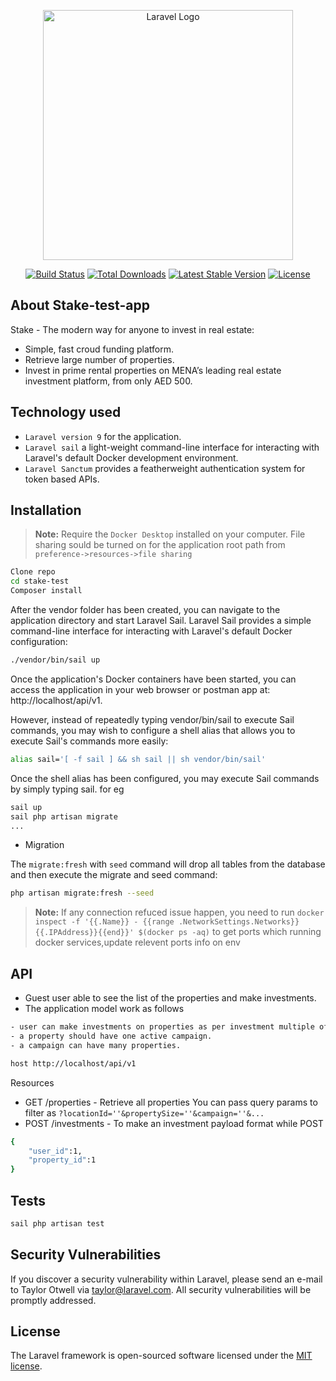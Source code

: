 <p align="center"><a href="https://laravel.com" target="_blank"><img src="https://i0.wp.com/ifnfintech.com/wp-content/uploads/2021/12/getstake-logo.png?fit=322%2C150&ssl=1" width="400" alt="Laravel Logo"></a></p>

<p align="center">
<a href="https://travis-ci.org/laravel/framework"><img src="https://travis-ci.org/laravel/framework.svg" alt="Build Status"></a>
<a href="https://packagist.org/packages/laravel/framework"><img src="https://img.shields.io/packagist/dt/laravel/framework" alt="Total Downloads"></a>
<a href="https://packagist.org/packages/laravel/framework"><img src="https://img.shields.io/packagist/v/laravel/framework" alt="Latest Stable Version"></a>
<a href="https://packagist.org/packages/laravel/framework"><img src="https://img.shields.io/packagist/l/laravel/framework" alt="License"></a>
</p>

## About Stake-test-app

Stake - The modern way for anyone to invest in real estate:

- Simple, fast croud funding platform.
- Retrieve large number of properties.
- Invest in prime rental properties on MENA’s leading real estate investment platform, from only AED 500.

## Technology used
- `Laravel version 9` for the application.
- `Laravel sail` a light-weight command-line interface for interacting with Laravel's default Docker development environment.
- `Laravel Sanctum` provides a featherweight authentication system for      token based APIs.

## Installation

> **Note:** Require the `Docker Desktop` installed on your computer. File sharing sould be turned on for the application root path from `preference->resources->file sharing`

```sh
Clone repo
cd stake-test
Composer install
```
After the vendor folder has been created, you can navigate to the application directory and start Laravel Sail. Laravel Sail provides a simple command-line interface for interacting with Laravel's default Docker configuration:
```sh
./vendor/bin/sail up
```
Once the application's Docker containers have been started, you can access the application in your web browser or postman app at: http://localhost/api/v1.

However, instead of repeatedly typing vendor/bin/sail to execute Sail commands, you may wish to configure a shell alias that allows you to execute Sail's commands more easily:
```sh
alias sail='[ -f sail ] && sh sail || sh vendor/bin/sail'
```
Once the shell alias has been configured, you may execute Sail commands by simply typing sail. for eg

```sh
sail up
sail php artisan migrate
...
```
- Migration

The `migrate:fresh` with `seed` command will drop all tables from the database and then execute the migrate  and seed command:

```sh
php artisan migrate:fresh --seed
```
> **Note:** If any connection refuced issue happen, you need to run `docker inspect -f '{{.Name}} - {{range .NetworkSettings.Networks}}{{.IPAddress}}{{end}}' $(docker ps -aq)` to get ports which running docker services,update relevent ports info on env

## API
- Guest user able to see the list of the properties and make investments.
- The application model work as follows
```sh
- user can make investments on properties as per investment multiple of active campaign.
- a property should have one active campaign.
- a campaign can have many properties.
```
```sh
host http://localhost/api/v1
```
Resources
-  GET /properties - Retrieve all properties
You can pass query params to filter as `?locationId=''&propertySize=''&campaign=''&...`
- POST /investments - To make an investment
payload format while POST 
```sh
{
    "user_id":1,
    "property_id":1
}
```

## Tests

```sh
sail php artisan test
```

## Security Vulnerabilities

If you discover a security vulnerability within Laravel, please send an e-mail to Taylor Otwell via [taylor@laravel.com](mailto:taylor@laravel.com). All security vulnerabilities will be promptly addressed.

## License

The Laravel framework is open-sourced software licensed under the [MIT license](https://opensource.org/licenses/MIT).
